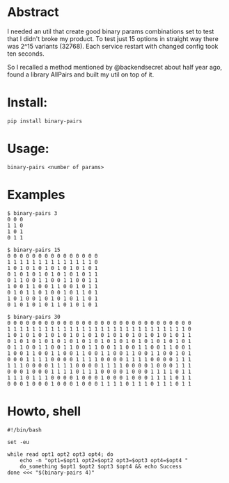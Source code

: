 # Abstract

I needed an util that create good binary params combinations set to test that I didn't broke my product. To test just 15 options in straight way there was 2^15 variants (32768). Each service restart with changed config took ten seconds.

So I recalled a method mentioned by @backendsecret about half year ago, found a library AllPairs and built my util on top of it.

# Install:
```
pip install binary-pairs
```

# Usage:
```
binary-pairs <number of params>
```

# Examples
```
$ binary-pairs 3
0 0 0
1 1 0
1 0 1
0 1 1

$ binary-pairs 15
0 0 0 0 0 0 0 0 0 0 0 0 0 0 0
1 1 1 1 1 1 1 1 1 1 1 1 1 1 0
1 0 1 0 1 0 1 0 1 0 1 0 1 0 1
0 1 0 1 0 1 0 1 0 1 0 1 0 1 1
0 1 1 0 0 1 1 0 0 1 1 0 0 1 1
1 0 0 1 1 0 0 1 1 0 0 1 0 1 1
0 1 0 1 1 0 1 0 0 1 0 1 1 0 1
1 0 1 0 0 1 0 1 0 1 0 1 1 0 1
0 1 0 1 0 1 0 1 1 0 1 0 1 0 1

$ binary-pairs 30
0 0 0 0 0 0 0 0 0 0 0 0 0 0 0 0 0 0 0 0 0 0 0 0 0 0 0 0 0 0
1 1 1 1 1 1 1 1 1 1 1 1 1 1 1 1 1 1 1 1 1 1 1 1 1 1 1 1 1 0
1 0 1 0 1 0 1 0 1 0 1 0 1 0 1 0 1 0 1 0 1 0 1 0 1 0 1 0 1 1
0 1 0 1 0 1 0 1 0 1 0 1 0 1 0 1 0 1 0 1 0 1 0 1 0 1 0 1 0 1
0 1 1 0 0 1 1 0 0 1 1 0 0 1 1 0 0 1 1 0 0 1 1 0 0 1 1 0 0 1
1 0 0 1 1 0 0 1 1 0 0 1 1 0 0 1 1 0 0 1 1 0 0 1 1 0 0 1 0 1
0 0 0 1 1 1 1 0 0 0 0 1 1 1 1 0 0 0 0 1 1 1 1 0 0 0 0 1 1 1
1 1 1 0 0 0 0 1 1 1 1 0 0 0 0 1 1 1 1 0 0 0 0 1 0 0 0 1 1 1
0 0 0 1 0 0 0 1 1 1 1 0 1 1 1 0 0 0 0 1 0 0 0 1 1 1 1 0 1 1
1 1 1 0 1 1 1 0 0 0 0 1 0 0 0 1 0 0 0 1 0 0 0 1 1 1 1 0 1 1
0 0 0 1 0 0 0 1 0 0 0 1 0 0 0 1 1 1 1 0 1 1 1 0 1 1 1 0 1 1
```

# Howto, shell
```
#!/bin/bash

set -eu

while read opt1 opt2 opt3 opt4; do
    echo -n "opt1=$opt1 opt2=$opt2 opt3=$opt3 opt4=$opt4 "
    do_something $opt1 $opt2 $opt3 $opt4 && echo Success
done <<< "$(binary-pairs 4)"
```
